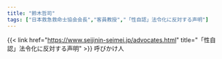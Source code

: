 ```yaml
---
title: "鈴木哲司"
tags: ["日本救急救命士協会会長","客員教授","「性自認」法令化に反対する声明"]
---
```


{{< link href="https://www.seijinin-seimei.jp/advocates.html" title="「性自認」法令化に反対する声明" >}} 呼びかけ人